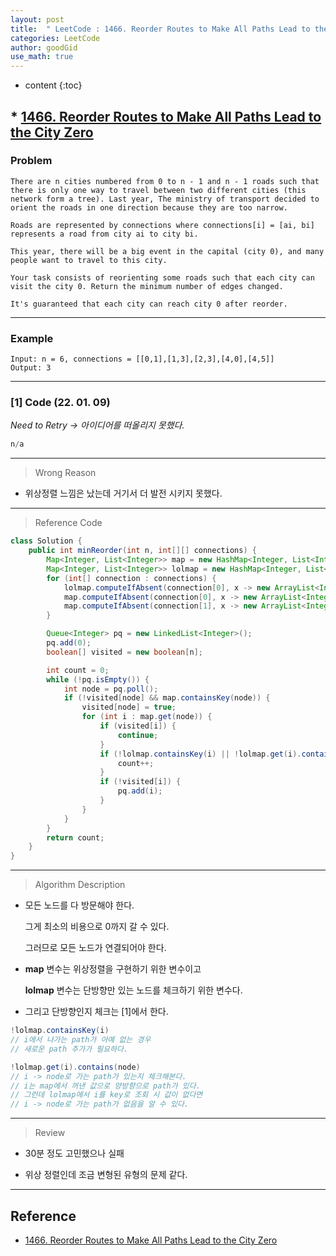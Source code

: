 ```yaml
---
layout: post
title:  " LeetCode : 1466. Reorder Routes to Make All Paths Lead to the City Zero "
categories: LeetCode
author: goodGid
use_math: true
---
```

* content
{:toc}

## * [1466. Reorder Routes to Make All Paths Lead to the City Zero](https://leetcode.com/problems/reorder-routes-to-make-all-paths-lead-to-the-city-zero/)

### Problem

```
There are n cities numbered from 0 to n - 1 and n - 1 roads such that there is only one way to travel between two different cities (this network form a tree). Last year, The ministry of transport decided to orient the roads in one direction because they are too narrow.

Roads are represented by connections where connections[i] = [ai, bi] represents a road from city ai to city bi.

This year, there will be a big event in the capital (city 0), and many people want to travel to this city.

Your task consists of reorienting some roads such that each city can visit the city 0. Return the minimum number of edges changed.

It's guaranteed that each city can reach city 0 after reorder.
```


---

### Example

```
Input: n = 6, connections = [[0,1],[1,3],[2,3],[4,0],[4,5]]
Output: 3
```

---

### [1] Code (22. 01. 09)

*Need to Retry -> 아이디어를 떠올리지 못했다.*

``` java
n/a
```

---

> Wrong Reason

* 위상정렬 느낌은 났는데 거기서 더 발전 시키지 못했다.

---

> Reference Code

``` java
class Solution {
    public int minReorder(int n, int[][] connections) {
        Map<Integer, List<Integer>> map = new HashMap<Integer, List<Integer>>();
        Map<Integer, List<Integer>> lolmap = new HashMap<Integer, List<Integer>>();
        for (int[] connection : connections) {
            lolmap.computeIfAbsent(connection[0], x -> new ArrayList<Integer>()).add(connection[1]);
            map.computeIfAbsent(connection[0], x -> new ArrayList<Integer>()).add(connection[1]);
            map.computeIfAbsent(connection[1], x -> new ArrayList<Integer>()).add(connection[0]);
        }

        Queue<Integer> pq = new LinkedList<Integer>();
        pq.add(0);
        boolean[] visited = new boolean[n];

        int count = 0;
        while (!pq.isEmpty()) {
            int node = pq.poll();
            if (!visited[node] && map.containsKey(node)) {
                visited[node] = true;
                for (int i : map.get(node)) {
                    if (visited[i]) {
                        continue;
                    }
                    if (!lolmap.containsKey(i) || !lolmap.get(i).contains(node)) { // [1]
                        count++;
                    }
                    if (!visited[i]) {
                        pq.add(i);
                    }
                }
            }
        }
        return count;
    }
}
```

---

> Algorithm Description

* 모든 노드를 다 방문해야 한다.

  그게 최소의 비용으로 0까지 갈 수 있다.

  그러므로 모든 노드가 연결되어야 한다.

* **map** 변수는 위상정렬을 구현하기 위한 변수이고

  **lolmap** 변수는 단방향만 있는 노드를 체크하기 위한 변수다.

* 그리고 단방향인지 체크는 [1]에서 한다.

``` java
!lolmap.containsKey(i)
// i에서 나가는 path가 아예 없는 경우
// 새로운 path 추가가 필요하다.

!lolmap.get(i).contains(node)
// i -> node로 가는 path가 있는지 체크해본다.
// i는 map에서 꺼낸 값으로 양방향으로 path가 있다.
// 그런데 lolmap에서 i를 key로 조회 시 값이 없다면
// i -> node로 가는 path가 없음을 알 수 있다.
```

---

> Review

* 30분 정도 고민했으나 실패

* 위상 정렬인데 조금 변형된 유형의 문제 같다.

---

## Reference

* [1466. Reorder Routes to Make All Paths Lead to the City Zero](https://leetcode.com/problems/reorder-routes-to-make-all-paths-lead-to-the-city-zero/)
